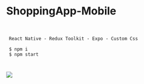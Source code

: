 # ShoppingApp-Mobile
<br/>

```
 React Native - Redux Toolkit - Expo - Custom Css
```

```terminal
 $ npm i
 $ npm start
```

#

![](https://media.giphy.com/media/38CN681s7IPPJNQIYv/giphy.gif)
